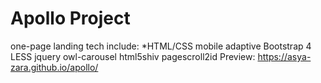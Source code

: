 # Apollo Project

one-page landing
tech include:
*HTML/CSS
mobile adaptive
Bootstrap 4
LESS
jquery
owl-carousel
html5shiv
pagescroll2id
Preview: https://asya-zara.github.io/apollo/
